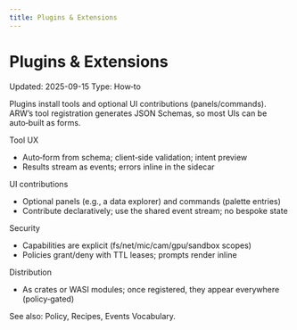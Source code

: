 ```yaml
---
title: Plugins & Extensions
---
```


# Plugins & Extensions
Updated: 2025-09-15
Type: How‑to

Plugins install tools and optional UI contributions (panels/commands). ARW’s tool registration generates JSON Schemas, so most UIs can be auto‑built as forms.

Tool UX
- Auto‑form from schema; client‑side validation; intent preview
- Results stream as events; errors inline in the sidecar

UI contributions
- Optional panels (e.g., a data explorer) and commands (palette entries)
- Contribute declaratively; use the shared event stream; no bespoke state

Security
- Capabilities are explicit (fs/net/mic/cam/gpu/sandbox scopes)
- Policies grant/deny with TTL leases; prompts render inline

Distribution
- As crates or WASI modules; once registered, they appear everywhere (policy‑gated)

See also: Policy, Recipes, Events Vocabulary.

